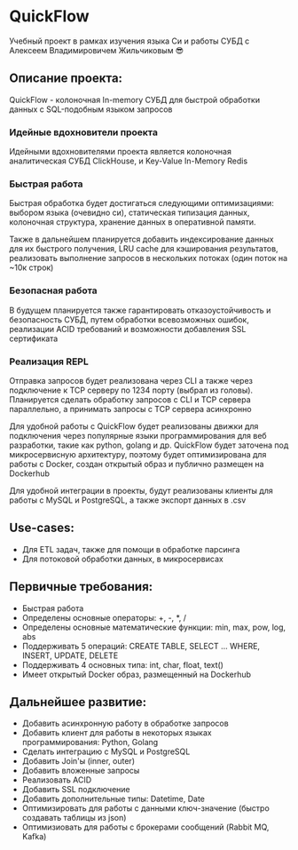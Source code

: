 # QuickFlow
Учебный проект в рамках изучения языка Си и работы СУБД с Алексеем Владимировичем Жильчиковым 😎

## Описание проекта:
QuickFlow - колоночная In-memory СУБД для быстрой обработки данных с SQL-подобным языком запросов

### Идейные вдохновители проекта
Идейными вдохновителями проекта является колоночная аналитическая СУБД ClickHouse, и Key-Value In-Memory Redis

### Быстрая работа
Быстрая обработка будет достигаться следующими оптимизациями: выбором языка (очевидно си), статическая типизация данных, колоночная структура, хранение данных в оперативной памяти. 

Также в дальнейшем планируется добавить индексирование данных для их быстрого получения, LRU cache для кэширования результатов, реализовать выполнение запросов в нескольких потоках (один поток на ~10к строк)

### Безопасная работа
В будущем планируется также гарантировать отказоустойчивость и безопасность СУБД, путем обработки всевозможных ошибок, реализации ACID требований и возможности добавления SSL сертификата 

### Реализация REPL
Отправка запросов будет реализована через CLI а также через подключение к TCP серверу по 1234 порту (выбрал из головы). Планируется сделать обработку запросов с CLI и TCP сервера параллельно, а принимать запросы с TCP сервера асинхронно 

Для удобной работы с QuickFlow будет реализованы движки для подключения через популярные языки программирования для веб разработки, такие как python, golang и др. QuickFlow будет заточена под микросервисную архитектуру, поэтому будет оптимизирована для работы с Docker, создан открытый образ и публично размещен на Dockerhub

Для удобной интеграции в проекты, будут реализованы клиенты для работы с MySQL и PostgreSQL, а также экспорт данных в .csv 

## Use-cases:
- Для ETL задач, также для помощи в обработке парсинга
- Для потоковой обработки данных, в микросервисах

## Первичные требования: 
- Быстрая работа
- Определены основные операторы: +, -, *, /
- Определены основные математические функции: min, max, pow, log, abs
- Поддерживать 5 операций: CREATE TABLE, SELECT ... WHERE, INSERT, UPDATE, DELETE
- Поддерживать 4 основных типа: int, char, float, text()
- Имеет открытый Docker образ, размещенный на Dockerhub 

## Дальнейшее развитие:
- Добавить асинхронную работу в обработке запросов
- Добавить клиент для работы в некоторых языках программирования: Python, Golang
- Сделать интеграцию с MySQL и PostgreSQL
- Добавить Join'ы (inner, outer)
- Добавить вложенные запросы
- Реализовать ACID
- Добавить SSL подключение
- Добавить дополнительные типы: Datetime, Date
- Оптимизировать для работы с данными ключ-значение (быстро создавать таблицы из json)
- Оптимизиовать для работы с брокерами сообщений (Rabbit MQ, Kafka)
